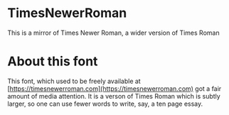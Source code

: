 # TimesNewerRoman

This is a mirror of Times Newer Roman, a wider version of Times Roman

# About this font

This font, which used to be freely available at 
[https://timesnewerroman.com](https://timesnewerroman.com) got a fair
amount of media attention.  It is a verson of Times Roman which is 
subtly larger, so one can use fewer words to write, say, a ten page essay.

